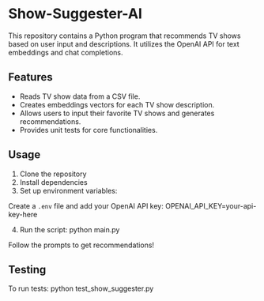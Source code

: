 # Show-Suggester-AI

This repository contains a Python program that recommends TV shows based on user input and descriptions. It utilizes the OpenAI API for text embeddings and chat completions.

## Features

- Reads TV show data from a CSV file.
- Creates embeddings vectors for each TV show description.
- Allows users to input their favorite TV shows and generates recommendations.
- Provides unit tests for core functionalities.

## Usage

1. Clone the repository
2. Install dependencies
3. Set up environment variables:
   
  Create a `.env` file and add your OpenAI API key:
  OPENAI_API_KEY=your-api-key-here
  
4. Run the script:
  python main.py

Follow the prompts to get recommendations!

## Testing

To run tests:
python test_show_suggester.py












